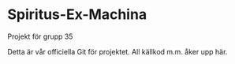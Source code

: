 # Spiritus-Ex-Machina
Projekt för grupp 35

Detta är vår officiella Git för projektet. All källkod m.m. åker upp här.

